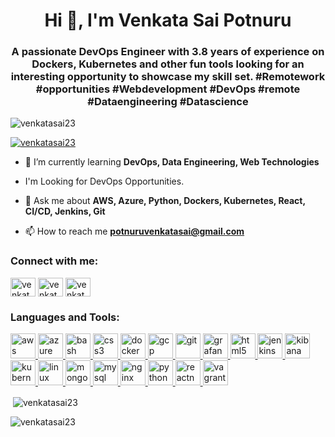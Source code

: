 <h1 align="center">Hi 👋, I'm Venkata Sai Potnuru</h1>
<h3 align="center"> A passionate DevOps Engineer with 3.8 years of experience on Dockers, Kubernetes and other fun tools looking for an interesting opportunity to showcase my skill set. #Remotework #opportunities #Webdevelopment #DevOps #remote #Dataengineering #Datascience</h3>

<p align="left"> <img src="https://komarev.com/ghpvc/?username=venkatasai23&label=Profile%20views&color=0e75b6&style=flat" alt="venkatasai23" /> </p>

<p align="left"> <a href="https://github.com/ryo-ma/github-profile-trophy"><img src="https://github-profile-trophy.vercel.app/?username=venkatasai23" alt="venkatasai23" /></a> </p>

<!--<p align="left"> <a href="https://twitter.com/venkatasaip" target="blank"><img src="https://img.shields.io/twitter/follow/venkatasaip?logo=twitter&style=for-the-badge" alt="venkatasaip" /></a> </p>-->

- 🌱 I’m currently learning **DevOps, Data Engineering, Web Technologies**
  
- I'm Looking for DevOps Opportunities.

- 💬 Ask me about **AWS, Azure, Python, Dockers, Kubernetes, React, CI/CD, Jenkins, Git**

- 📫 How to reach me **potnuruvenkatasai@gmail.com**


<h3 align="left">Connect with me:</h3>
<p align="left">
<a href="https://twitter.com/venkatasaip" target="blank"><img align="center" src="https://www.vectorlogo.zone/logos/twitter/twitter-tile.svg" alt="venkatasaip" height="30" width="40" /></a>
<a href="https://linkedin.com/in/venkatasai99" target="blank"><img align="center" src="https://www.vectorlogo.zone/logos/linkedin/linkedin-icon.svg" alt="venkatasai99" height="30" width="40" /></a>
<a href="https://www.instagram.com/venkatasai_potnuru/" target="blank"><img align="center" src="https://www.vectorlogo.zone/logos/instagram/instagram-icon.svg" alt="venkatasai_potnuru" height="30" width="40" /></a> 
</p>

<h3 align="left">Languages and Tools:</h3>

<p align="left"> 
<a href="https://aws.amazon.com" target="_blank" rel="noreferrer"> <img src="https://www.vectorlogo.zone/logos/amazon_aws/amazon_aws-icon.svg" alt="aws" width="40" height="40"/> </a> 
<a href="https://azure.microsoft.com/en-in/" target="_blank" rel="noreferrer"> <img src="https://www.vectorlogo.zone/logos/microsoft_azure/microsoft_azure-icon.svg" alt="azure" width="40" height="40"/> </a> 
<a href="https://www.gnu.org/software/bash/" target="_blank" rel="noreferrer"> <img src="https://www.vectorlogo.zone/logos/gnu_bash/gnu_bash-icon.svg" alt="bash" width="40" height="40"/> </a> 
<a href="https://www.w3schools.com/css/" target="_blank" rel="noreferrer"> <img src="https://www.vectorlogo.zone/logos/w3_css/w3_css-icon.svg" alt="css3" width="40" height="40"/> </a> 
<a href="https://www.docker.com/" target="_blank" rel="noreferrer"> <img src="https://www.vectorlogo.zone/logos/docker/docker-icon.svg" alt="docker" width="40" height="40"/> </a> 
<a href="https://cloud.google.com" target="_blank" rel="noreferrer"> <img src="https://www.vectorlogo.zone/logos/google_cloud/google_cloud-icon.svg" alt="gcp" width="40" height="40"/> </a> <a href="https://git-scm.com/" target="_blank" rel="noreferrer"> <img src="https://www.vectorlogo.zone/logos/git-scm/git-scm-icon.svg" alt="git" width="40" height="40"/> </a> 
<a href="https://grafana.com" target="_blank" rel="noreferrer"> <img src="https://www.vectorlogo.zone/logos/grafana/grafana-icon.svg" alt="grafana" width="40" height="40"/> </a> 
<a href="https://www.w3.org/html/" target="_blank" rel="noreferrer"> <img src="https://www.vectorlogo.zone/logos/w3_html5/w3_html5-icon.svg" alt="html5" width="40" height="40"/> </a> 
<a href="https://www.jenkins.io" target="_blank" rel="noreferrer"> <img src="https://www.vectorlogo.zone/logos/jenkins/jenkins-icon.svg" alt="jenkins" width="40" height="40"/> </a> 
<a href="https://www.elastic.co/kibana" target="_blank" rel="noreferrer"> <img src="https://www.vectorlogo.zone/logos/elasticco_kibana/elasticco_kibana-icon.svg" alt="kibana" width="40" height="40"/> </a> 
<a href="https://kubernetes.io" target="_blank" rel="noreferrer"> <img src="https://www.vectorlogo.zone/logos/kubernetes/kubernetes-icon.svg" alt="kubernetes" width="40" height="40"/> </a> <a href="https://www.linux.org/" target="_blank" rel="noreferrer"> <img src="https://www.vectorlogo.zone/logos/linux/linux-icon.svg" alt="linux" width="40" height="40"/> </a> 
<a href="https://www.mongodb.com/" target="_blank" rel="noreferrer"> <img src="https://www.vectorlogo.zone/logos/mongodb/mongodb-ar21.svg" alt="mongodb" width="40" height="40"/> </a> 
<a href="https://www.mysql.com/" target="_blank" rel="noreferrer"> <img src="https://www.vectorlogo.zone/logos/mysql/mysql-horizontal.svg" alt="mysql" width="40" height="40"/> </a> 
<a href="https://www.nginx.com" target="_blank" rel="noreferrer"> <img src="https://www.vectorlogo.zone/logos/nginx/nginx-icon.svg" alt="nginx" width="40" height="40"/> </a> <a href="https://www.python.org" target="_blank" rel="noreferrer"> <img src="https://www.vectorlogo.zone/logos/python/python-vertical.svg" alt="python" width="40" height="40"/> </a> 
<a href="https://reactnative.dev/" target="_blank" rel="noreferrer"> <img src="https://reactnative.dev/img/header_logo.svg" alt="reactnative" width="40" height="40"/> </a> <a href="https://www.vagrantup.com/" target="_blank" rel="noreferrer"> <img src="https://www.vectorlogo.zone/logos/vagrantup/vagrantup-icon.svg" alt="vagrant" width="40" height="40"/> </a> </p>



<p>&nbsp;<img align="center" src="https://github-readme-stats.vercel.app/api?username=venkatasai23&show_icons=true&locale=en" alt="venkatasai23" /></p>

<p><img align="center" src="https://github-readme-streak-stats.herokuapp.com/?user=venkatasai23&" alt="venkatasai23" /></p>
